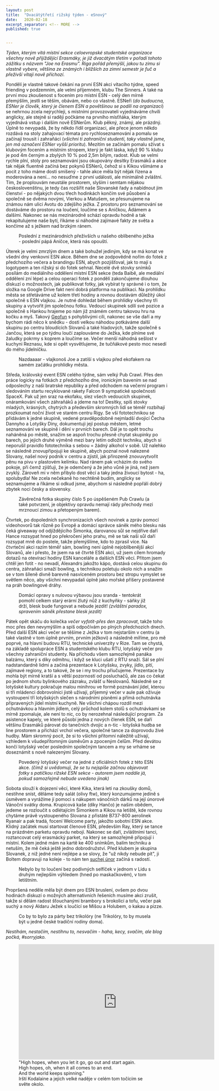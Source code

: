 ```yaml
---
layout: post
title:  "Dvacátýtřetí rižský týden - eSnový"
date:   2020-02-18
excerpt_separator: <!-- MORE -->
published: true


---
```


<p class="intro"><i><span class="dropcap">T</span>ýden, kterým vítá místní sekce celoevropské studentské organizace všechny nově přijíždějící Erasmáky, je již dvacátým třetím v pořadí tohoto zážitku s názvem "Joe na Erasmu". Riga pořád přemýšlí, jakou tu zimu si vlastně vybere, většina ze známých i bližších za zimní semestr je fuč a přeživší vítají nově příchozí.</i></p>
<!-- MORE --> 

Pondělí je vlastně takové čekání na první ESN akci vítacího týdne, speed friending v podzemním, ale velmi příjemném, klubu The Sinners. A také na první mou zkoušenost s focením pro místní ESN - celý den mírně přemýšlím, jestli se těším, obávám, nebo co vlastně. ESNeři (_do budoucna, ESNer je člověk, který je členem ESN a povětšinou se podílí na organizaci_) se nehrnou zcela nejrychleji, s místními provozovateli vyjednáváme chvíli anglicky, ale stejně si raději počkáme na prvního mísťňáka, kterým vyjednává vstup i dalším nově ESNerům. Klub pěkný, známý, ale prázdný. Úplně to nevypadá, že by někdo řídil organizaci, ale přece jenom někdo rozdává na stoly zahajovací témata pro rychloseznamování a pomalu se začínají trousit i zahraňáci (_všichni ti zahraniční studenti, taky vlastně jsme, jen má označení ESNer vyšší prioritu_). Mezitím se začínám pomalu sžívat s klubovým focením a místním stropem, který je fakt láska, když 90 % klubu je pod 4m černým a zbylých 10 % pod 2,5m bílým, radost. Klub se velmi rychle plní, stoly pro seznamování jsou okupovány desítky Erasmáků a akce tak nějak fluentně začíná bez pokynů ESNerů, čehož si s Kikou všímáme a pocit z toho máme dosti smíšený - tahle akce měla být nějak řízena a moderována a není... no nesuďme z první události, ale minimálně zvláštní. Tím, že proplouvám neustále prostorem, slyším i semtam nějakou českoslovenštinu, je tedy čas rozšířit naše Slovanské řady a nabídnout jim členství - po nějakých dvou třech hodinkách končím své působení a společně se dvěma novými, Vierkou a Matušem, se přesunujeme na známou nám ulici Avotu do zdejšího ježka. Z prostoru pro seznamování se dostáváme do prostoru na loučení, loučíme se s Aničkou, Ádámem a dalšími. Nakonec se nás mezinárodně schází opravdu hodně a tak rekapitulujeme naše bytí, říkáme si náhodné zajímavé fakty ze světa a končíme až s ježkem nad brzkým ránem. 

<figure>  
 <img src="{{ site.baseurl }}/assets/img/IMG_0500.jpg" alt="" class="img-center"> 
   <figcaption>Poslední z mezinárodních přeživších u našeho oblíbeného ježka - poslední pápá Aničce, která nás opouští.</figcaption>
 </figure>

Úterek je velmi zmrzlým dnem a také bohužel jediným, kdy se má konat ve všední dny venkovní ESN akce. Během dne se zodpovědně nořím do fotek z předchozího večera a brandingu ESN, abych pozjišťoval, jak to mají s logotypem a ten rižský si do fotek sehnal. Necelé dvě stovky snímků posílám do mediálního oddělení místní ESN sekce (teda Baibě, ale mediální oddělení zní lépe) a celou operaci fotek z pondělí zakončujeme dlouhou diskuzí o možnostech, jak publikovat fotky, jak vybírat ty správné i o tom, že složka na Google Drive fakt není dobrá platforma na publikaci. Na prohlídku města se střetáváme už kolem třetí hodiny a rovnou dostávám důležitý úkol společně s ESN vlajkou. Je nutné dohledat během prohlídky všechny tři skupiny a vytvořit jim společnou fotku. Vedoucí skupinek sdílí své pozice a společně s Hankou hrajeme po nám již známém centru takovou hru na kočku a myš. Takový [Geofun](https://www.geofun.cz/) s pohyblivými cíli, nakonec se vše daří a my bychom rádi něco k snědku - dosti velkou náhodou potkáváme další skupinu po centru bloudících Slovanů a také hladových, takže společně s Jančou, která se po týdnu loučí zaplouváme do Ježka, kde plníme své žaludky pokrmy s koprem a loučíme se. Večer menší náhodná sešlost v kuchyni Reznasu, kde si opět vysvětlujeme, že tučňákové pesto moc nesedí do mého jídelníčku.

<figure>  
 <img src="{{ site.baseurl }}/assets/img/IMG_0004.jpg" alt="" class="img-center"> 
   <figcaption>Nazdaaaar - vlajkonoš Joe a zatíší s vlajkou před ekofakem na samém začátku prohlídky města.</figcaption>
 </figure>

Středa, královský event ESN celého týdne, sám velký Pub Crawl. Přes den práce logicky na fotkách z předchozího dne, ironickým bavením se nad odposlechy z naší bratrské republiky a před odchodem na večerní program i sledováním startu recyklované rakety Falcon 9 sympatické společnosti SpaceX. Pak už jen sraz na ekofaku, slez všech vedoucích skupinek, onáramkování všech záhraňáků a jdeme na to! Desítky, spíš stovky mladých, krásných, chytrých a především skromných lidí se téměř rozbíhají prozkoumat noční život ve starém centru Rigy. Se vší fototechnikou se přidávám k jedné skupině, vedené pravděpodobně nejmladší dvojicí Čecha Dannyho a Lotyšky Diny, dokumentuji její postup městem, letmé seznamování ve skupině i dění v prvních barech. Dál je to opět trochu naháněná po městě, snažím se aspoň trochu přesně chytat skupinky po barech, po jejich druhé výměně mezi bary letím odložit techniku, abych si neporušil pravidlo fototechnika s sebou = žádný alkohol v sobě. Už nalehko se následně znovupřipojuji ke skupině, abych poznal nově nalezené Slovany, našel nový podnik v centru a zjistil, jak přirozeně znovuvytvořit pěnu na pivu v plastovém kelímku. Nad ránem pak vcházím do svého pokoje, při čemž zjišťuji, že je odemčený a že jeho vůně je jiná, než jsem zvyklý. Zároveň mi v něm přibylo dost věcí a taky jedna živoucí bytost - ha, spolubydla! Ne zcela nečekaně ho nechtěně budím, anglicky se seznamujeme a říkáme si odkud jsme, abychom si následně popřáli dobrý zbytek noci česky a slovensky.

<figure>  
 <img src="{{ site.baseurl }}/assets/img/1459f649-4666-49f3-903f-2157ef840af8.jpg" alt="" class="img-center"> 
   <figcaption>Závěrečná fotka skupiny číslo 5 po úspěšeném Pub Crawlu (a také potvrzení, je objektivy opravdu nemají rády přechody mezi mrznoucí zimou a přetopeným barem). </figcaption>
 </figure>

Čtvrtek, po dopoledních synchronizacích všech novinek a zpráv pomocí videohovorů tak různě po Evropě a domácí správce sáněk mého blesku nás čeká giveaway od odjíždějícího Šimonka, darovanou sůl se nejdříve daří Hance rozsypat hned po překročení jeho prahu, mě se tak naši sůl daří rozsypat mně do postele, takže přemýšlíme, kdo to zprasil více. Na čtvrteční akci razím téměř sám, bowling není úplně nejoblíbenější akcí Slovanů, ale i přesto, že jsem na sé čtvrté ESN akci, už jsem cílem hromady dotazů na otevírací hodiny ESN kanceláře a dalších ESN věcí. Přitom jsem chtěl jen fotit - no nevadí, Alexandrs jakožto kápo, dostává celou skupinu do centra, záhraňáci smaží bowling, s technikou poletuju okolo nich a snažím se v tom šíleně divně barevně nasvíceném prostoru bez stropu vymyslet se světlem něco, aby všichni nevypadali úplně jako mořské příšery postavené na práh bowlingové dráhy.

<figure>  
 <img src="{{ site.baseurl }}/assets/img/IMG_4741.JPG" alt="" class="img-center"> 
   <figcaption>Domácí opravy s nulovou výbavou jsou sranda - tentokrát pomohl celkem starý erární žlutý nůž z kuchyňky - sáňky již drží, blesk bude fungovat a nebude jezdit! <i>(zvláštní paradox, spravením sáněk přestane blesk jezdit)</i></figcaption>
 </figure>

Pátek opět skáču do kolečka _večer vyfotit-přes den zpracovat_, takže toho moc přes den nevymýšlím a spíš odpočívám po plných předchozích dnech. Před další ESN akcí večer se těšíme z Ježka v tom nejstarším v centru (a také vlastně v tom úplně prvním, prvním ježkovi) a následně míříme, pro mě poprvé, na hlavní budovu RTU, technické univerzity v Rize. Tam se chystá, na základě spolupráce ESN a studentského klubu RTU, lotyšský večer pro všechny zahraniční studenty. Na příchodu všem samozřejmě panáka balzámu, který s díky odmítnu, i když se kluci ušatí z RTU snaží. Sál se plní nadstandardně lidmi a začíná prezentace k Lotyšsku, zvyky, jídlo, pití, zajímavé regiony, a to takové, že se i my trochu přiučujeme. Prezentace by mohla být mírně kratší a s větší pozorností od posluchačů, ale zas co čekat po jednom shotu bylinkového zázraku, zvlášť u Neslovanů. Následně se z lotyšské kultury pokračuje malou minihrou ve formě poznávání jídel, kterou si tři mládenci dobrovolníci jistě užívají, příjemný večer v aule pak oživuje vystoupení tří lotyšských slečen s národními písněmi a přímá ochutnávka připravených jídel místní kuchyně. Ne všichni chápou rozdíl mezi ochutnávkou a hlavním jídlem, celý průchod kolem stolů s ochutnávkami se mírně zpomaluje, ale není to nic, co by nerozehnal následující program. Za asistence kapely, ve které působí jedna z nových členek ESN, se daří většinu Erasmáků párovat do tanečních dvojic a n-tic - lotyšská hudba se line prostorem a přichází vrchol večera, společné tance za doprovodu živé hudby. Mám skromný pocit, že si to všichni přítomní náležitě užívají, vzhledem k všudepřítomným úsměvům a zpoceným čelům. Před devátou končí lotyšský večer posledním společným tancem a my se vrháme se doseznámit s nově nalezenými Slovany.

<figure>  
 <img src="{{ site.baseurl }}/assets/img/IMG_0602.jpg" alt="" class="img-center"> 
   <figcaption>Povedený lotyšský večer na jedné z oficiálních fotek z této ESN akce. <i>(čímž si uvědomuji, že se tu nejspíše začnou objevovat fotky s patičkou rižské ESN sekce - autorem jsem nadále já, pokud samozřejmě nebude uvedeno jinak)</i></figcaption>
 </figure>

Sobota slouží k dojezení věcí, které Kika, která letí na zkoušky domů, nestihne sníst, děláme tedy salát (olivy ftw), který konzumujeme jedině s úsměvem a vyrážíme jí pomoci s nákupem vánočních dárků na její únorové Vánoční svátky doma. Krupicová kaše (díky Hančo) je našim obědem, jedeme se rozloučit s odlétajícím Šimonkem a Kikou na letiště, kde rovnou chytáme právě vystoupeného Slovana z přistáté B737-800 aerolinek Ryanair a pak tradá, focení Welcome party, jakožto sobotní ESN akce. Klidný začátek musí startovat členové ESN, především Ray, který se tance na prázdném parketu opravdu nebojí. Nakonec se daří, zvláštními tanci, roztancovat celý erasmácký parket, na který se samozřejmě připojují i místní. Kolem jedné mám na kartě ke 400 snímkům, balím techniku a netuším, že mě čeká ještě jedno dobrodružství. Před klubem je skupina Slovanek, z niž jedné není nejlépe a se slovy, že "už nikdy nebude pít", ji Boltem dopravuji na koleje - to nám ten [suchej únor](https://suchejunor.cz/) začíná s radostí.

<figure>  
 <img src="{{ site.baseurl }}/assets/img/IMG_4850.JPG" alt="" class="img-center"> 
   <figcaption>Nebylo by to loučení bez podivných selfíček v jednom v Lidu s druhým nejlepším výhledem (hned po maskačkovém), v tom letištním. </figcaption>
 </figure>



Propršená neděle měla být dnem pro ESN bruslení, ovšem po dvou hodinách diskuzí o možných alternativních řešeních musíme akci zrušit, takže si dělám radost šťouchanými brambory s brokolicí a tofu, večer pak suchý a nový Aldaru Ježek s loučící se Míšou a Holubem, o kakau a pizze.

<figure>  
 <img src="{{ site.baseurl }}/assets/img/ww-wp-czskfr.jpg" alt="" class="img-center"> 
   <figcaption>Co by to bylo za párty bez trikolóry (ne Trikolóry, to by musela být u jedné české tradiční rodiny doma).</figcaption>
 </figure>

_Nestíhám, nestačím, nestihnu to, nesvačím - haha, kecy, svačím, ale blog počká, #sorryjako._

<figure>
	<iframe width="610" height="360" class="img-center d-block"
	src="https://www.youtube.com/embed/E4povfmX144"
	frameborder="0"></iframe>
	<figcaption>
        "High hopes, when you let it go, go out and start again. <br>
        High hopes, oh, when it all comes to an end. <br> 
        And the world keeps spinning." <br>
        Irští Kodalaine a jejich velké naděje v celém tom točícím se světe okolo. 
	</figcaption>
</figure>   

